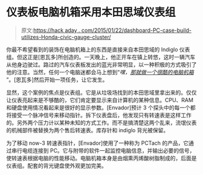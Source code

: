 # 仪表板电脑机箱采用本田思域仪表组

> 原文:[https://hack aday . com/2015/01/22/dashboard-PC-case-build-utilizes-Honda-civic-gauge-cluster/](https://hackaday.com/2015/01/22/dashboard-pc-case-build-utilizes-honda-civic-gauge-cluster/)

你最不希望看到的装饰在电脑机箱上的东西是直接来自本田思域的 Indiglo 仪表组。但这正是[恩瓦多]所创造的。一天晚上，他正开车在镇上转悠，这时一辆汽车从他身边驶过。路过的汽车仪表板发出的蓝光非常明显，以一种积极的方式吸引了他的注意。当然，任何一个电脑迷都会马上想到“*嘿，[那就做一个很酷的电脑机箱](http://envador.com/cases/DashboardPC/)* ”。[恩瓦多]然后开始一项任务，让它发生。

显然，这个案例的焦点是仪表组。它是从垃圾场找到的本田思域里拿出来的。仅仅让仪表亮起来是不够酷的，它们肯定要显示来自计算机的某种信息。CPU、RAM 和硬盘使用情况看起来是很好的显示参数。[Envador]预计 3 个探头中的每一个都将接受一个脉冲信号来移动指针。拆下仪表盘后，他发现只有转速表是这样工作的。另外两个压力计以某种未知的方式工作。而不是搞清楚这两个乱来，流氓仪表的机械部件被替换为两个售后转速表。库存针和 indiglo 背光被保留。

为了移动 now-3 转速表指针，[Envador]使用了一种称为 PCTach 的产品，它通过串行电缆连接到 PC。它与附带的软件一起监控电脑信息，并输出必要的信号，使转速表根据电脑的性能移动。电脑机箱本身是由烟熏丙烯酸树脂制成的，后面是仪表组。配套的背光键盘使外观更加完美。